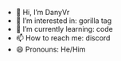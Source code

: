 - 👋 Hi, I’m DanyVr
- 👀 I’m interested in: gorilla tag
- 🌱 I’m currently learning: code
- 📫 How to reach me: discord
- 😄 Pronouns: He/Him

